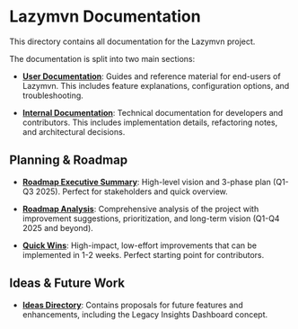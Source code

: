 # Lazymvn Documentation

This directory contains all documentation for the Lazymvn project.

The documentation is split into two main sections:

*   [**User Documentation**](./user/README.md): Guides and reference material for end-users of Lazymvn. This includes feature explanations, configuration options, and troubleshooting.

*   [**Internal Documentation**](./internal/README.md): Technical documentation for developers and contributors. This includes implementation details, refactoring notes, and architectural decisions.

## Planning & Roadmap

*   [**Roadmap Executive Summary**](./ROADMAP_EXECUTIVE_SUMMARY.md): High-level vision and 3-phase plan (Q1-Q3 2025). Perfect for stakeholders and quick overview.

*   [**Roadmap Analysis**](./ROADMAP_ANALYSIS.md): Comprehensive analysis of the project with improvement suggestions, prioritization, and long-term vision (Q1-Q4 2025 and beyond).

*   [**Quick Wins**](./QUICK_WINS.md): High-impact, low-effort improvements that can be implemented in 1-2 weeks. Perfect starting point for contributors.

## Ideas & Future Work

*   [**Ideas Directory**](./ideas/): Contains proposals for future features and enhancements, including the Legacy Insights Dashboard concept.
